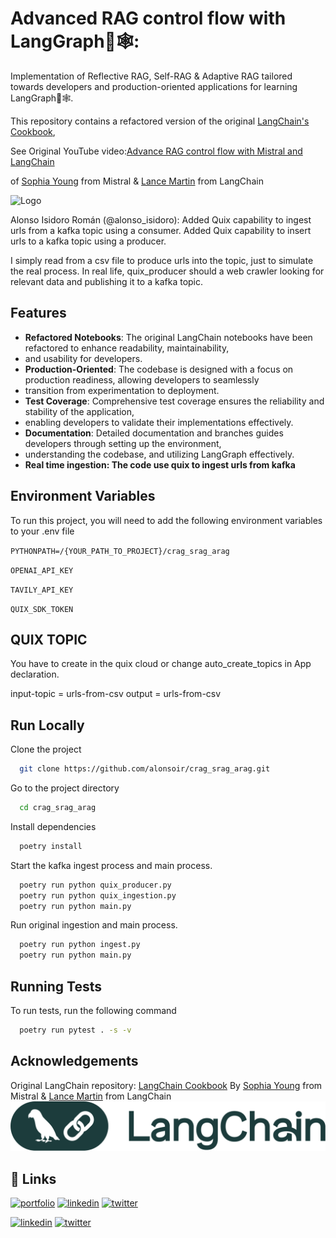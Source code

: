 
# Advanced RAG control flow with LangGraph🦜🕸:

Implementation of Reflective RAG, Self-RAG & Adaptive RAG tailored towards developers and production-oriented 
applications for learning LangGraph🦜🕸️.

This repository contains a refactored version of the original [LangChain's Cookbook](https://github.com/mistralai/cookbook/tree/main/third_party/langchain),

See Original YouTube video:[Advance RAG control flow with Mistral and LangChain](https://www.youtube.com/watch?v=sgnrL7yo1TE)

of [Sophia Young](https://x.com/sophiamyang) from Mistral & [Lance Martin](https://x.com/RLanceMartin) from LangChain

![Logo](https://github.com/emarco177/langgaph-course/blob/main/static/langgraph_adaptive_rag.png)

Alonso Isidoro Román (@alonso_isidoro):
Added Quix capability to ingest urls from a kafka topic using a consumer. 
Added Quix capability to insert urls to a kafka topic using a producer. 

I simply read from a csv file to produce urls into the topic, just to simulate the real process.
In real life, quix_producer should a web crawler looking for relevant data and publishing it to a kafka topic.

## Features

- **Refactored Notebooks**: The original LangChain notebooks have been refactored to enhance readability, maintainability,
- and usability for developers.
- **Production-Oriented**: The codebase is designed with a focus on production readiness, allowing developers to seamlessly 
- transition from experimentation to deployment.
- **Test Coverage**: Comprehensive test coverage ensures the reliability and stability of the application, 
- enabling developers to validate their implementations effectively.
- **Documentation**: Detailed documentation and branches guides developers through setting up the environment, 
- understanding the codebase, and utilizing LangGraph effectively.
- **Real time ingestion: The code use quix to ingest urls from kafka**

## Environment Variables

To run this project, you will need to add the following environment variables to your .env file

`PYTHONPATH=/{YOUR_PATH_TO_PROJECT}/crag_srag_arag`

`OPENAI_API_KEY`

`TAVILY_API_KEY`

`QUIX_SDK_TOKEN`

## QUIX TOPIC

You have to create in the quix cloud or change auto_create_topics in App declaration.

input-topic = urls-from-csv
output = urls-from-csv

## Run Locally

Clone the project

```bash
  git clone https://github.com/alonsoir/crag_srag_arag.git
```

Go to the project directory

```bash
  cd crag_srag_arag
```

Install dependencies

```bash
  poetry install
```

Start the kafka ingest process and main process.

```bash
  poetry run python quix_producer.py
  poetry run python quix_ingestion.py
  poetry run python main.py
```

Run original ingestion and main process.

```bash
  poetry run python ingest.py
  poetry run python main.py
```


## Running Tests

To run tests, run the following command

```bash
  poetry run pytest . -s -v
```
## Acknowledgements

Original LangChain repository: [LangChain Cookbook](https://github.com/mistralai/cookbook/tree/main/third_party/langchain)
By [Sophia Young](https://x.com/sophiamyang) from Mistral & [Lance Martin](https://x.com/RLanceMartin) from LangChain
![Logo](https://github.com/emarco177/langgaph-course/blob/main/static/LangChain-logo.png)




## 🔗 Links
[![portfolio](https://img.shields.io/badge/my_portfolio-000?style=for-the-badge&logo=ko-fi&logoColor=white)](https://www.udemy.com/course/langgraph/?referralCode=FEA50E8CBA24ECD48212)
[![linkedin](https://img.shields.io/badge/linkedin-0A66C2?style=for-the-badge&logo=linkedin&logoColor=white)](https://www.linkedin.com/in/eden-marco/)
[![twitter](https://img.shields.io/badge/twitter-1DA1F2?style=for-the-badge&logo=twitter&logoColor=white)](https://www.udemy.com/user/eden-marco/)


[![linkedin](https://img.shields.io/badge/linkedin-0A66C2?style=for-the-badge&logo=linkedin&logoColor=white)](https://www.linkedin.com/in/alonso-isidoro-roman-8ab57445/)
[![twitter](https://img.shields.io/badge/twitter-1DA1F2?style=for-the-badge&logo=twitter&logoColor=white)](https://x.com/alonso_Isidoro)

